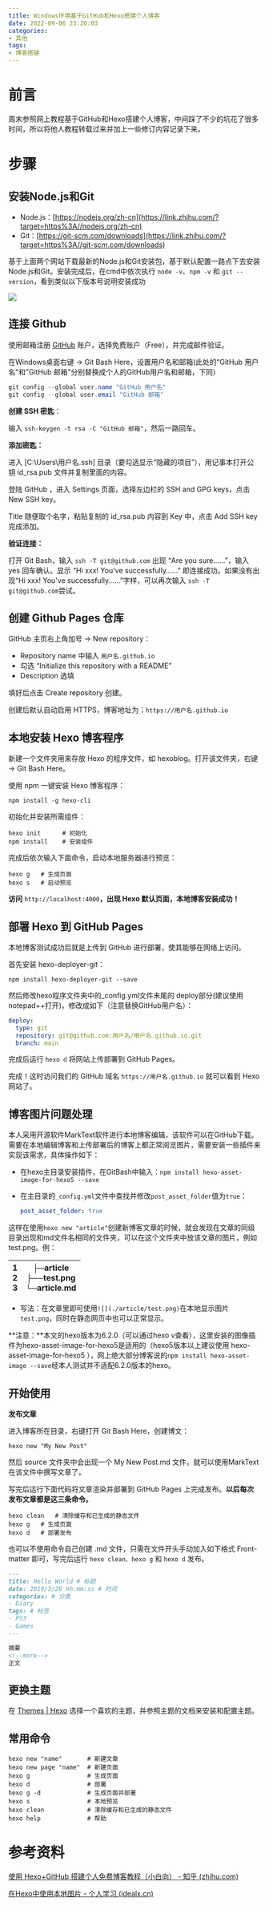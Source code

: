 ```yaml
---
title: Windows环境基于GitHub和Hexo搭建个人博客
date: 2022-09-06 23:20:03
categories: 
- 其他
tags: 
- 博客搭建
---
```


# 前言

周末参照网上教程基于GitHub和Hexo搭建个人博客，中间踩了不少的坑花了很多时间，所以将他人教程转载过来并加上一些修订内容记录下来。

# 步骤

## 安装Node.js和Git

- Node.js：[https://nodejs.org/zh-cn](https://link.zhihu.com/?target=https%3A//nodejs.org/zh-cn)
- Git：[https://git-scm.com/downloads](https://link.zhihu.com/?target=https%3A//git-scm.com/downloads)

基于上面两个网站下载最新的Node.js和Git安装包，基于默认配置一路点下去安装Node.js和Git。安装完成后，在cmd中依次执行 `node -v`、`npm -v` 和 `git --version`，看到类似以下版本号说明安装成功

![](./基于GitHub和Hexo搭建博客/组件版本.png)

## 连接 Github

使用邮箱注册 [GitHub](https://link.zhihu.com/?target=https%3A//github.com/) 账户，选择免费账户（Free），并完成邮件验证。

在Windows桌面右键 -> Git Bash Here，设置用户名和邮箱(此处的“GitHub 用户名”和"GitHub 邮箱"分别替换成个人的GitHub用户名和邮箱，下同）

```powershell
git config --global user.name "GitHub 用户名"
git config --global user.email "GitHub 邮箱"
```

**创建 SSH 密匙**：

输入 `ssh-keygen -t rsa -C "GitHub 邮箱"`，然后一路回车。

**添加密匙：**

进入 [C:\Users\用户名\.ssh] 目录（要勾选显示“隐藏的项目”），用记事本打开公钥 id_rsa.pub 文件并复制里面的内容。

登陆 GitHub ，进入 Settings 页面，选择左边栏的 SSH and GPG keys，点击 New SSH key。

Title 随便取个名字，粘贴复制的 id_rsa.pub 内容到 Key 中，点击 Add SSH key 完成添加。

**验证连接：**

打开 Git Bash，输入 `ssh -T git@github.com` 出现 “Are you sure……”，输入 yes 回车确认。显示 “Hi xxx! You've successfully……” 即连接成功。如果没有出现“Hi xxx! You've successfully……”字样，可以再次输入 `ssh -T git@github.com`尝试。

## 创建 Github Pages 仓库

GitHub 主页右上角加号 -> New repository：

- Repository name 中输入 `用户名.github.io`
- 勾选 “Initialize this repository with a README”
- Description 选填

填好后点击 Create repository 创建。

创建后默认自动启用 HTTPS，博客地址为：`https://用户名.github.io`

## 本地安装 Hexo 博客程序

新建一个文件夹用来存放 Hexo 的程序文件，如 hexoblog。打开该文件夹，右键 -> Git Bash Here。

使用 npm 一键安装 Hexo 博客程序：

```git
npm install -g hexo-cli
```

初始化并安装所需组件：

```git
hexo init      # 初始化
npm install    # 安装组件
```

完成后依次输入下面命令，启动本地服务器进行预览：

```git
hexo g   # 生成页面
hexo s   # 启动预览
```

**访问** `http://localhost:4000`**，出现 Hexo 默认页面，本地博客安装成功！**

## 部署 Hexo 到 GitHub Pages

本地博客测试成功后就是上传到 GitHub 进行部署，使其能够在网络上访问。

首先安装 hexo-deployer-git：

```git
npm install hexo-deployer-git --save
```

然后修改hexo程序文件夹中的_config.yml文件末尾的 deploy部分(建议使用notepad++打开)，修改成如下（注意替换GitHub用户名）：

```yml
deploy:
  type: git
  repository: git@github.com:用户名/用户名.github.io.git
  branch: main
```

完成后运行 `hexo d` 将网站上传部署到 GitHub Pages。

完成！这时访问我们的 GitHub 域名 `https://用户名.github.io` 就可以看到 Hexo 网站了。

## 博客图片问题处理

本人采用开源软件MarkText软件进行本地博客编辑，该软件可以在GitHub下载。需要在本地编辑博客和上传部署后的博客上都正常阅览图片，需要安装一些插件来实现该需求，具体操作如下：

* 在hexo主目录安装插件，在GitBash中输入：`npm install hexo-asset-image-for-hexo5 --save`  

* 在主目录的`_config.yml`文件中查找并修改`post_asset_folder`值为`true`：
  
  ```yml
  post_asset_folder: true
  ```

这样在使用`hexo new "article"`创建新博客文章的时候，就会发现在文章的同级目录出现和md文件名相同的文件夹，可以在这个文件夹中放该文章的图片，例如test.png。例：

| 1  <br>2  <br>3 | ├─article  <br>├──test.png  <br>└─article.md |
| --------------- | -------------------------------------------- |

* 写法：在文章里即可使用`![](./article/test.png)`在本地显示图片`test.png`，同时在静态网页中也可以正常显示。

**注意：**本文的hexo版本为6.2.0（可以通过hexo v查看），这里安装的图像插件为hexo-asset-image-for-hexo5是适用的（hexo5版本以上建议使用 hexo-asset-image-for-hexo5 ），网上绝大部分博客说的`npm install hexo-asset-image --save`经本人测试并不适配6.2.0版本的hexo。

## 开始使用

**发布文章**

进入博客所在目录，右键打开 Git Bash Here，创建博文：

```git
hexo new "My New Post"
```

然后 source 文件夹中会出现一个 My New Post.md 文件，就可以使用MarkText在该文件中撰写文章了。

写完后运行下面代码将文章渲染并部署到 GitHub Pages 上完成发布。**以后每次发布文章都是这三条命令。**

```git
hexo clean   # 清除缓存和已生成的静态文件
hexo g   # 生成页面
hexo d   # 部署发布
```

也可以不使用命令自己创建 .md 文件，只需在文件开头手动加入如下格式 Front-matter 即可，写完后运行 `hexo clean、hexo g` 和 `hexo d` 发布。

```markdown
---
title: Hello World # 标题
date: 2019/3/26 hh:mm:ss # 时间
categories: # 分类
- Diary
tags: # 标签
- PS3
- Games
---

摘要
<!--more-->
正文
```

## 更换主题

在 [Themes | Hexo](https://link.zhihu.com/?target=https%3A//hexo.io/themes/) 选择一个喜欢的主题，并参照主题的文档来安装和配置主题。

## 常用命令

```git
hexo new "name"       # 新建文章
hexo new page "name"  # 新建页面
hexo g                # 生成页面
hexo d                # 部署
hexo g -d             # 生成页面并部署
hexo s                # 本地预览
hexo clean            # 清除缓存和已生成的静态文件
hexo help             # 帮助
```

# 参考资料

[使用 Hexo+GitHub 搭建个人免费博客教程（小白向） - 知乎 (zhihu.com)](https://zhuanlan.zhihu.com/p/60578464)

[在Hexo中使用本地图片 - 个人学习 (idealx.cn)](https://www.idealx.cn/post/Hexo/hexo-asset-image/)
